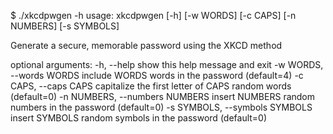 $ ./xkcdpwgen -h
usage: xkcdpwgen [-h] [-w WORDS] [-c CAPS] [-n NUMBERS] [-s SYMBOLS]
                
Generate a secure, memorable password using the XKCD method
                
optional arguments:
    -h, --help            show this help message and exit
    -w WORDS, --words WORDS
                          include WORDS words in the password (default=4)
    -c CAPS, --caps CAPS  capitalize the first letter of CAPS random words
                          (default=0)
    -n NUMBERS, --numbers NUMBERS
                          insert NUMBERS random numbers in the password
                          (default=0)
    -s SYMBOLS, --symbols SYMBOLS
                          insert SYMBOLS random symbols in the password
                          (default=0)
